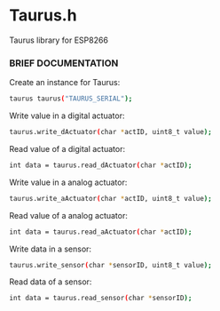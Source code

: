 # Taurus.h
Taurus library for ESP8266

### BRIEF DOCUMENTATION

Create an instance for Taurus:

```sh
taurus taurus("TAURUS_SERIAL");
```

Write value in a digital actuator:

```sh
taurus.write_dActuator(char *actID, uint8_t value);
```

Read value of a digital actuator:

```sh
int data = taurus.read_dActuator(char *actID);
```
Write value in a analog actuator:

```sh
taurus.write_aActuator(char *actID, uint8_t value);
```

Read value of a analog actuator:

```sh
int data = taurus.read_aActuator(char *actID);
```

Write data in a sensor:

```sh
taurus.write_sensor(char *sensorID, uint8_t value);
```

Read data of a sensor:

```sh
int data = taurus.read_sensor(char *sensorID);
```
